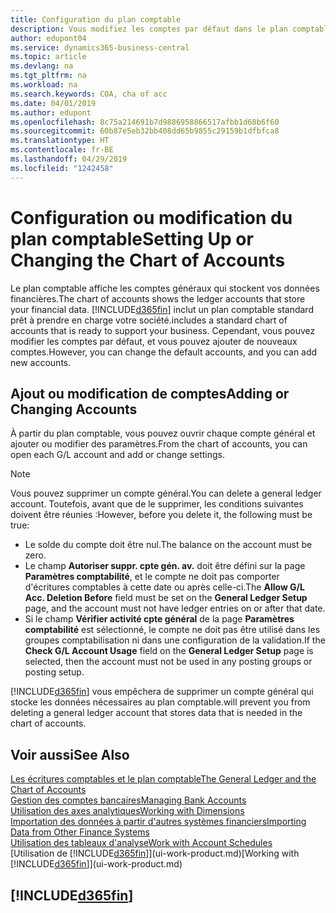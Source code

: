```yaml
---
title: Configuration du plan comptable
description: Vous modifiez les comptes par défaut dans le plan comptable, et vous pouvez ajouter de nouveaux comptes.
author: edupont04
ms.service: dynamics365-business-central
ms.topic: article
ms.devlang: na
ms.tgt_pltfrm: na
ms.workload: na
ms.search.keywords: COA, cha of acc
ms.date: 04/01/2019
ms.author: edupont
ms.openlocfilehash: 8c75a214691b7d9886958866517afbb1d68b6f60
ms.sourcegitcommit: 60b87e5eb32bb408dd65b9855c29159b1dfbfca8
ms.translationtype: HT
ms.contentlocale: fr-BE
ms.lasthandoff: 04/29/2019
ms.locfileid: "1242458"
---
```

# <a name="setting-up-or-changing-the-chart-of-accounts"></a><span data-ttu-id="cf3d7-103">Configuration ou modification du plan comptable</span><span class="sxs-lookup"><span data-stu-id="cf3d7-103">Setting Up or Changing the Chart of Accounts</span></span>
<span data-ttu-id="cf3d7-104">Le plan comptable affiche les comptes généraux qui stockent vos données financières.</span><span class="sxs-lookup"><span data-stu-id="cf3d7-104">The chart of accounts shows the ledger accounts that store your financial data.</span></span> [!INCLUDE[d365fin](includes/d365fin_md.md)] <span data-ttu-id="cf3d7-105">inclut un plan comptable standard prêt à prendre en charge votre société.</span><span class="sxs-lookup"><span data-stu-id="cf3d7-105">includes a standard chart of accounts that is ready to support your business.</span></span>
<span data-ttu-id="cf3d7-106">Cependant, vous pouvez modifier les comptes par défaut, et vous pouvez ajouter de nouveaux comptes.</span><span class="sxs-lookup"><span data-stu-id="cf3d7-106">However, you can change the default accounts, and you can add new accounts.</span></span>  

## <a name="adding-or-changing-accounts"></a><span data-ttu-id="cf3d7-107">Ajout ou modification de comptes</span><span class="sxs-lookup"><span data-stu-id="cf3d7-107">Adding or Changing Accounts</span></span>
<span data-ttu-id="cf3d7-108">À partir du plan comptable, vous pouvez ouvrir chaque compte général et ajouter ou modifier des paramètres.</span><span class="sxs-lookup"><span data-stu-id="cf3d7-108">From the chart of accounts, you can open each G/L account and add or change settings.</span></span>

> [!NOTE]  
>   <span data-ttu-id="cf3d7-109">Vous pouvez supprimer un compte général.</span><span class="sxs-lookup"><span data-stu-id="cf3d7-109">You can delete a general ledger account.</span></span> <span data-ttu-id="cf3d7-110">Toutefois, avant que de le supprimer, les conditions suivantes doivent être réunies :</span><span class="sxs-lookup"><span data-stu-id="cf3d7-110">However, before you delete it, the following must be true:</span></span>  
>  
>   * <span data-ttu-id="cf3d7-111">Le solde du compte doit être nul.</span><span class="sxs-lookup"><span data-stu-id="cf3d7-111">The balance on the account must be zero.</span></span>  
>   * <span data-ttu-id="cf3d7-112">Le champ **Autoriser suppr. cpte gén. av.** doit être défini sur la page **Paramètres comptabilité**, et le compte ne doit pas comporter d'écritures comptables à cette date ou après celle-ci.</span><span class="sxs-lookup"><span data-stu-id="cf3d7-112">The **Allow G/L Acc. Deletion Before** field must be set on the **General Ledger Setup** page, and the account must not have ledger entries on or after that date.</span></span>  
>   * <span data-ttu-id="cf3d7-113">Si le champ **Vérifier activité cpte général** de la page **Paramètres comptabilité** est sélectionné, le compte ne doit pas être utilisé dans les groupes comptabilisation ni dans une configuration de la validation.</span><span class="sxs-lookup"><span data-stu-id="cf3d7-113">If the **Check G/L Account Usage** field on the **General Ledger Setup** page is selected, then the account must not be used in any posting groups or posting setup.</span></span>  

[!INCLUDE[d365fin](includes/d365fin_md.md)] <span data-ttu-id="cf3d7-114">vous empêchera de supprimer un compte général qui stocke les données nécessaires au plan comptable.</span><span class="sxs-lookup"><span data-stu-id="cf3d7-114">will prevent you from deleting a general ledger account that stores data that is needed in the chart of accounts.</span></span>  

## <a name="see-also"></a><span data-ttu-id="cf3d7-115">Voir aussi</span><span class="sxs-lookup"><span data-stu-id="cf3d7-115">See Also</span></span>
[<span data-ttu-id="cf3d7-116">Les écritures comptables et le plan comptable</span><span class="sxs-lookup"><span data-stu-id="cf3d7-116">The General Ledger and the Chart of Accounts</span></span>](finance-general-ledger.md)  
[<span data-ttu-id="cf3d7-117">Gestion des comptes bancaires</span><span class="sxs-lookup"><span data-stu-id="cf3d7-117">Managing Bank Accounts</span></span>](bank-manage-bank-accounts.md)  
[<span data-ttu-id="cf3d7-118">Utilisation des axes analytiques</span><span class="sxs-lookup"><span data-stu-id="cf3d7-118">Working with Dimensions</span></span>](finance-dimensions.md)  
[<span data-ttu-id="cf3d7-119">Importation des données à partir d'autres systèmes financiers</span><span class="sxs-lookup"><span data-stu-id="cf3d7-119">Importing Data from Other Finance Systems</span></span>](across-import-data-configuration-packages.md)  
[<span data-ttu-id="cf3d7-120">Utilisation des tableaux d'analyse</span><span class="sxs-lookup"><span data-stu-id="cf3d7-120">Work with Account Schedules</span></span>](bi-how-work-account-schedule.md)  
<span data-ttu-id="cf3d7-121">[Utilisation de [!INCLUDE[d365fin](includes/d365fin_md.md)]](ui-work-product.md)</span><span class="sxs-lookup"><span data-stu-id="cf3d7-121">[Working with [!INCLUDE[d365fin](includes/d365fin_md.md)]](ui-work-product.md)</span></span>  

## [!INCLUDE[d365fin](includes/free_trial_md.md)]
